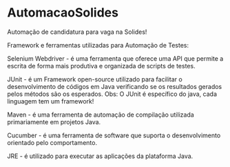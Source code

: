 # AutomacaoSolides
Automação de candidatura para vaga na Solides!

Framework e ferramentas utilizadas para Automação de Testes:

Selenium Webdriver - é uma ferramenta que oferece uma API que permite a escrita de forma mais produtiva e organizada de scripts de testes.

JUnit - é um Framework open-source utilizado para facilitar o desenvolvimento de códigos em Java verificando se os resultados gerados pelos métodos são os esperados. Obs: O JUnit é específico do java, cada linguagem tem um framework!

Maven - é uma ferramenta de automação de compilação utilizada primariamente em projetos Java.

Cucumber - é uma ferramenta de software que suporta o desenvolvimento orientado pelo comportamento.

JRE - é utilizado para executar as aplicações da plataforma Java.
